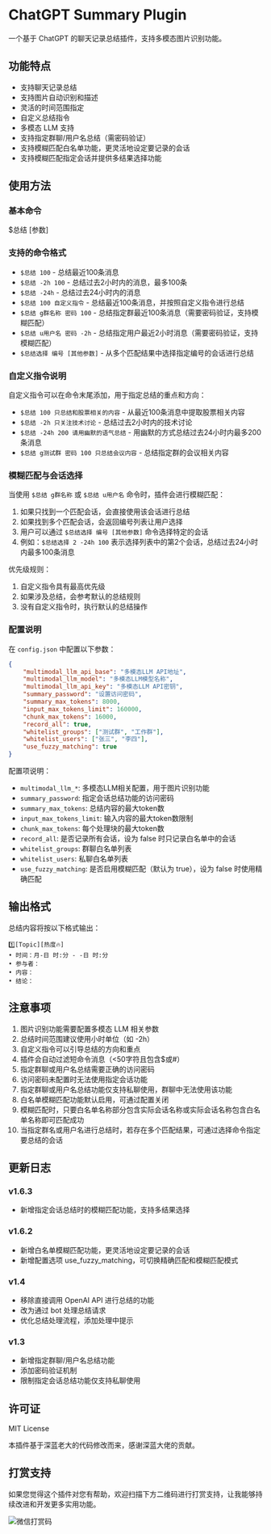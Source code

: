 # ChatGPT Summary Plugin

一个基于 ChatGPT 的聊天记录总结插件，支持多模态图片识别功能。

## 功能特点

- 支持聊天记录总结
- 支持图片自动识别和描述
- 灵活的时间范围指定
- 自定义总结指令
- 多模态 LLM 支持
- 支持指定群聊/用户名总结（需密码验证）
- 支持模糊匹配白名单功能，更灵活地设定要记录的会话
- 支持模糊匹配指定会话并提供多结果选择功能

## 使用方法

### 基本命令

$总结 [参数]

### 支持的命令格式

- `$总结 100` - 总结最近100条消息
- `$总结 -2h 100` - 总结过去2小时内的消息，最多100条
- `$总结 -24h` - 总结过去24小时内的消息
- `$总结 100 自定义指令` - 总结最近100条消息，并按照自定义指令进行总结
- `$总结 g群名称 密码 100` - 总结指定群最近100条消息（需要密码验证，支持模糊匹配）
- `$总结 u用户名 密码 -2h` - 总结指定用户最近2小时消息（需要密码验证，支持模糊匹配）
- `$总结选择 编号 [其他参数]` - 从多个匹配结果中选择指定编号的会话进行总结

### 自定义指令说明

自定义指令可以在命令末尾添加，用于指定总结的重点和方向：

- `$总结 100 只总结和股票相关的内容` - 从最近100条消息中提取股票相关内容
- `$总结 -2h 只关注技术讨论` - 总结过去2小时内的技术讨论
- `$总结 -24h 200 请用幽默的语气总结` - 用幽默的方式总结过去24小时内最多200条消息
- `$总结 g测试群 密码 100 只总结会议内容` - 总结指定群的会议相关内容

### 模糊匹配与会话选择

当使用 `$总结 g群名称` 或 `$总结 u用户名` 命令时，插件会进行模糊匹配：

1. 如果只找到一个匹配会话，会直接使用该会话进行总结
2. 如果找到多个匹配会话，会返回编号列表让用户选择
3. 用户可以通过 `$总结选择 编号 [其他参数]` 命令选择特定的会话
4. 例如：`$总结选择 2 -24h 100` 表示选择列表中的第2个会话，总结过去24小时内最多100条消息

优先级规则：
1. 自定义指令具有最高优先级
2. 如果涉及总结，会参考默认的总结规则
3. 没有自定义指令时，执行默认的总结操作

### 配置说明

在 `config.json` 中配置以下参数：

```json
{
    "multimodal_llm_api_base": "多模态LLM API地址",
    "multimodal_llm_model": "多模态LLM模型名称",
    "multimodal_llm_api_key": "多模态LLM API密钥",
    "summary_password": "设置访问密码",
    "summary_max_tokens": 8000,
    "input_max_tokens_limit": 160000,
    "chunk_max_tokens": 16000,
    "record_all": true,
    "whitelist_groups": ["测试群", "工作群"],
    "whitelist_users": ["张三", "李四"],
    "use_fuzzy_matching": true
}
```

配置项说明：
- `multimodal_llm_*`: 多模态LLM相关配置，用于图片识别功能
- `summary_password`: 指定会话总结功能的访问密码
- `summary_max_tokens`: 总结内容的最大token数
- `input_max_tokens_limit`: 输入内容的最大token数限制
- `chunk_max_tokens`: 每个处理块的最大token数
- `record_all`: 是否记录所有会话，设为 false 时只记录白名单中的会话
- `whitelist_groups`: 群聊白名单列表
- `whitelist_users`: 私聊白名单列表
- `use_fuzzy_matching`: 是否启用模糊匹配（默认为 true），设为 false 时使用精确匹配

## 输出格式

总结内容将按以下格式输出：

```
1️⃣[Topic][热度🔥]
• 时间：月-日 时:分 - -日 时:分
• 参与者：
• 内容：
• 结论：
```

## 注意事项

1. 图片识别功能需要配置多模态 LLM 相关参数
2. 总结时间范围建议使用小时单位（如 -2h）
3. 自定义指令可以引导总结的方向和重点
4. 插件会自动过滤短命令消息（<50字符且包含$或#）
5. 指定群聊或用户名总结需要正确的访问密码
6. 访问密码未配置时无法使用指定会话功能
7. 指定群聊或用户名总结功能仅支持私聊使用，群聊中无法使用该功能
8. 白名单模糊匹配功能默认启用，可通过配置关闭
9. 模糊匹配时，只要白名单名称部分包含实际会话名称或实际会话名称包含白名单名称即可匹配成功
10. 当指定群名或用户名进行总结时，若存在多个匹配结果，可通过选择命令指定要总结的会话

## 更新日志

### v1.6.3
- 新增指定会话总结时的模糊匹配功能，支持多结果选择

### v1.6.2
- 新增白名单模糊匹配功能，更灵活地设定要记录的会话
- 新增配置选项 use_fuzzy_matching，可切换精确匹配和模糊匹配模式

### v1.4
- 移除直接调用 OpenAI API 进行总结的功能
- 改为通过 bot 处理总结请求
- 优化总结处理流程，添加处理中提示

### v1.3
- 新增指定群聊/用户名总结功能
- 添加密码验证机制
- 限制指定会话总结功能仅支持私聊使用

## 许可证

MIT License

本插件基于深蓝老大的代码修改而来，感谢深蓝大佬的贡献。

## 打赏支持

如果您觉得这个插件对您有帮助，欢迎扫描下方二维码进行打赏支持，让我能够持续改进和开发更多实用功能。

![微信打赏码](https://github.com/sofs2005/difytask/raw/main/img/wx.png?raw=true)